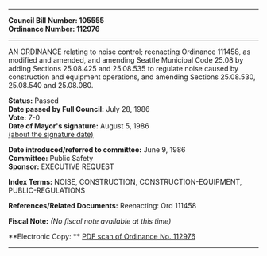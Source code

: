 * * * * *  
  
**Council Bill Number: [](#h0)[](#h2)105555**   
**Ordinance Number: 112976**  
  
* * * * *  
  
AN ORDINANCE relating to noise control; reenacting Ordinance 111458, as modified and amended, and amending Seattle Municipal Code 25.08 by adding Sections 25.08.425 and 25.08.535 to regulate noise caused by construction and equipment operations, and amending Sections 25.08.530, 25.08.540 and 25.08.080.  
  
**Status:** Passed   
**Date passed by Full Council:** July 28, 1986   
**Vote:** 7-0   
**Date of Mayor's signature:** August 5, 1986   
[(about the signature date)](/~public/approvaldate.htm)   
  
  
**Date introduced/referred to committee:** June 9, 1986   
**Committee:** Public Safety   
**Sponsor:** EXECUTIVE REQUEST   
  
**Index Terms:** NOISE, CONSTRUCTION, CONSTRUCTION-EQUIPMENT, PUBLIC-REGULATIONS  
  
**References/Related Documents:** Reenacting: Ord 111458  
  
**Fiscal Note:** *(No fiscal note available at this time)*  
  
**Electronic Copy: ** [PDF scan of Ordinance No. 112976](/~archives/Ordinances/Ord_112976.pdf)  
  
* * * * *  
